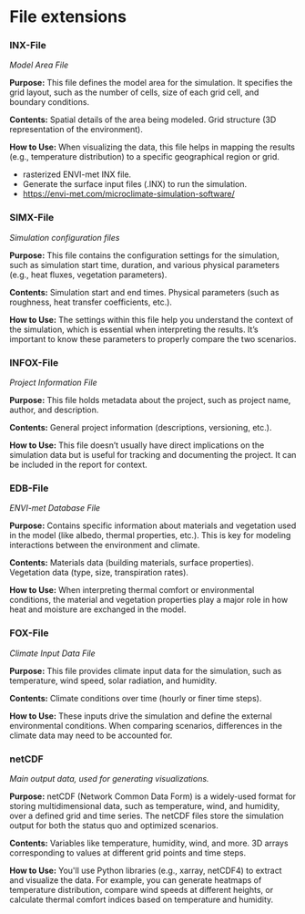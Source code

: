 # File extensions

### INX-File

_Model Area File_

**Purpose:** This file defines the model area for the simulation. It specifies the grid layout, such as the number of cells, size of each grid cell, and boundary conditions.

**Contents:**
Spatial details of the area being modeled.
Grid structure (3D representation of the environment).

**How to Use:** When visualizing the data, this file helps in mapping the results (e.g., temperature distribution) to a specific geographical region or grid.

- rasterized ENVI-met INX file.
- Generate the surface input files (.INX) to run the simulation.
- https://envi-met.com/microclimate-simulation-software/

### SIMX-File

_Simulation configuration files_

**Purpose:** This file contains the configuration settings for the simulation, such as simulation start time, duration, and various physical parameters (e.g., heat fluxes, vegetation parameters).

**Contents:**
Simulation start and end times.
Physical parameters (such as roughness, heat transfer coefficients, etc.).

**How to Use:** The settings within this file help you understand the context of the simulation, which is essential when interpreting the results. It’s important to know these parameters to properly compare the two scenarios.

### INFOX-File

_Project Information File_

**Purpose:** This file holds metadata about the project, such as project name, author, and description.

**Contents:**
General project information (descriptions, versioning, etc.).

**How to Use:** This file doesn’t usually have direct implications on the simulation data but is useful for tracking and documenting the project. It can be included in the report for context.

### EDB-File

_ENVI-met Database File_

**Purpose:** Contains specific information about materials and vegetation used in the model (like albedo, thermal properties, etc.). This is key for modeling interactions between the environment and climate.

**Contents:**
Materials data (building materials, surface properties).
Vegetation data (type, size, transpiration rates).

**How to Use:** When interpreting thermal comfort or environmental conditions, the material and vegetation properties play a major role in how heat and moisture are exchanged in the model.

### FOX-File

_Climate Input Data File_

**Purpose:** This file provides climate input data for the simulation, such as temperature, wind speed, solar radiation, and humidity.

**Contents:**
Climate conditions over time (hourly or finer time steps).

**How to Use:** These inputs drive the simulation and define the external environmental conditions. When comparing scenarios, differences in the climate data may need to be accounted for.

### netCDF

_Main output data, used for generating visualizations._

**Purpose:** netCDF (Network Common Data Form) is a widely-used format for storing multidimensional data, such as temperature, wind, and humidity, over a defined grid and time series. The netCDF files store the simulation output for both the status quo and optimized scenarios.

**Contents:**
Variables like temperature, humidity, wind, and more.
3D arrays corresponding to values at different grid points and time steps.

**How to Use:** You'll use Python libraries (e.g., xarray, netCDF4) to extract and visualize the data. For example, you can generate heatmaps of temperature distribution, compare wind speeds at different heights, or calculate thermal comfort indices based on temperature and humidity.
